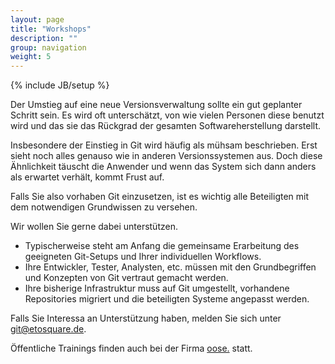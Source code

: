 ```yaml
---
layout: page
title: "Workshops"
description: ""
group: navigation
weight: 5
---
```

{% include JB/setup %}

Der Umstieg auf eine neue Versionsverwaltung sollte ein gut geplanter Schritt sein.
Es wird oft unterschätzt, von wie vielen Personen diese benutzt wird und das sie das 
Rückgrad der gesamten Softwareherstellung darstellt.


Insbesondere der Einstieg in Git wird häufig als mühsam beschrieben.
Erst sieht noch alles genauso wie in anderen Versionssystemen aus. 
Doch diese Ähnlichkeit täuscht die Anwender und wenn das System sich dann anders als 
erwartet verhält, kommt Frust auf. 

Falls Sie also vorhaben Git einzusetzen, ist es wichtig alle Beteiligten mit dem notwendigen 
Grundwissen zu versehen. 

Wir wollen Sie gerne dabei unterstützen. 
* Typischerweise steht am Anfang die gemeinsame Erarbeitung des geeigneten Git-Setups und Ihrer individuellen Workflows.
* Ihre Entwickler, Tester, Analysten, etc. müssen mit den Grundbegriffen und Konzepten von Git vertraut gemacht werden.
* Ihre bisherige Infrastruktur muss auf Git umgestellt, vorhandene Repositories migriert und die beteiligten Systeme angepasst werden.

Falls Sie Interessa an Unterstützung haben, melden Sie sich unter [git@etosquare.de](mailto:git@etosquare.de).

Öffentliche Trainings finden auch bei der Firma [oose.](http://www.oose.de/training/git-ganz-einfach/) statt.
